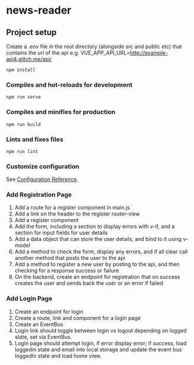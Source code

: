 # news-reader

## Project setup

Create a .env file in the root directory (alongside src and public etc) that contains the url of the api e.g. VUE_APP_API_URL=http://example-api4.glitch.me/api/

```
npm install
```

### Compiles and hot-reloads for development

```
npm run serve
```

### Compiles and minifies for production

```
npm run build
```

### Lints and fixes files

```
npm run lint
```

### Customize configuration

See [Configuration Reference](https://cli.vuejs.org/config/).

### Add Registration Page
1. Add a route for a register component in main.js
1. Add a link on the header to the register router-view
1. Add a register component
1. Add the form, including a section to display errors with v-if, and a section for input fields for user details
1. Add a data object that can store the user details, and bind to it using v-model
1. Add a method to check the form, display any errors, and if all clear call another method that posts the user to the api
1. Add a method to register a new user by posting to the api, and then checking for a response success or failure
1. On the backend, create an endpoint for registration that on success creates the user and sends back the user or an error if failed

### Add Login Page
1. Create an endpoint for login
1. Create a route, link and component for a login page
1. Create an EventBus
1. Login link should toggle between login vs logout depending on logged state, set via EventBus.
1. Login page should attempt login, if error display error; if success, load loggedin state and email into local storage and update the event bus loggedIn state and load home view.
